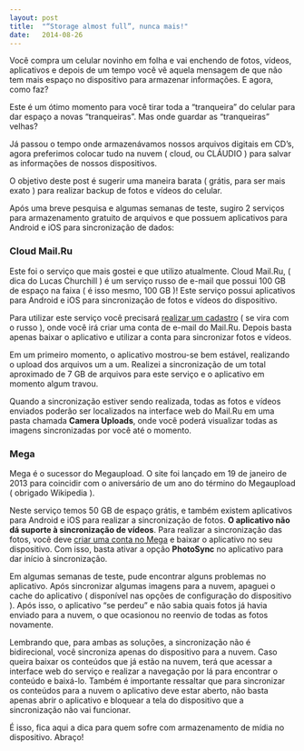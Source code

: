 ```yaml
---
layout: post
title:  "“Storage almost full”, nunca mais!"
date:   2014-08-26
---
```


<p class="intro"><span class="dropcap">V</span>ocê compra um celular novinho em folha e vai enchendo de fotos, vídeos, aplicativos e depois de um tempo você vê aquela mensagem de que não tem mais espaço no dispositivo para armazenar informações. E agora, como faz?</p>

Este é um ótimo momento para você tirar toda a “tranqueira” do celular para dar espaço a novas “tranqueiras”. Mas onde guardar as “tranqueiras” velhas?

Já passou o tempo onde armazenávamos nossos arquivos digitais em CD’s, agora preferimos colocar tudo na nuvem ( cloud, ou CLÁUDIO ) para salvar as informações de nossos dispositivos.

O objetivo deste post é sugerir uma maneira barata ( grátis, para ser mais exato ) para realizar backup de fotos e vídeos do celular.

Após uma breve pesquisa e algumas semanas de teste, sugiro 2 serviços para armazenamento gratuito de arquivos e que possuem aplicativos para Android e iOS para sincronização de dados:

### Cloud Mail.Ru

Este foi o serviço que mais gostei e que utilizo atualmente. Cloud Mail.Ru, ( dica do Lucas Churchill ) é um serviço russo de e-mail que possui 100 GB de espaço na faixa ( é isso mesmo, 100 GB )! Este serviço possui aplicativos para Android e iOS para sincronização de fotos e vídeos do dispositivo.

Para utilizar este serviço você precisará [realizar um cadastro][cadastro-mailru] ( se vira com o russo ), onde você irá criar uma conta de e-mail do Mail.Ru. Depois basta apenas baixar o aplicativo e utilizar a conta para sincronizar fotos e vídeos.

 

Em um primeiro momento, o aplicativo mostrou-se bem estável, realizando o upload dos arquivos um a um. Realizei a sincronização de um total aproximado de 7 GB de arquivos para este serviço e o aplicativo em momento algum travou.

Quando a sincronização estiver sendo realizada, todas as fotos e vídeos enviados poderão ser localizados na interface web do Mail.Ru em uma pasta chamada **Camera Uploads**, onde você poderá visualizar todas as imagens sincronizadas por você até o momento.

### Mega

Mega é o sucessor do Megaupload. O site foi lançado em 19 de janeiro de 2013 para coincidir com o aniversário de um ano do término do Megaupload ( obrigado Wikipedia ).

Neste serviço temos 50 GB de espaço grátis, e também existem aplicativos para Android e iOS para realizar a sincronização de fotos. **O aplicativo não dá suporte à sincronização de vídeos**. Para realizar a sincronização das fotos, você deve [criar uma conta no Mega][cadastro-mega] e baixar o aplicativo no seu dispositivo. Com isso, basta ativar a opção **PhotoSync** no aplicativo para dar início à sincronização.

Em algumas semanas de teste, pude encontrar alguns problemas no aplicativo. Após sincronizar algumas imagens para a nuvem, apaguei o cache do aplicativo ( disponível nas opções de configuração do dispositivo ). Após isso, o aplicativo “se perdeu” e não sabia quais fotos já havia enviado para a nuvem, o que ocasionou no reenvio de todas as fotos novamente.

Lembrando que, para ambas as soluções, a sincronização não é bidirecional, você sincroniza apenas do dispositivo para a nuvem. Caso queira baixar os conteúdos que já estão na nuvem, terá que acessar a interface web do serviço e realizar a navegação por lá para encontrar o conteúdo e baixá-lo. Também é importante ressaltar que para sincronizar os conteúdos para a nuvem o aplicativo deve estar aberto, não basta apenas abrir o aplicativo e bloquear a tela do dispositivo que a sincronização não vai funcionar.

É isso, fica aqui a dica para quem sofre com armazenamento de mídia no dispositivo. Abraço!

[cadastro-mailru]: https://account.mail.ru/signup
[cadastro-mega]:   https://mega.nz/register